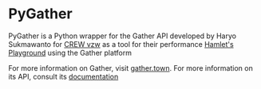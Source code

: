 # PyGather

PyGather is a Python wrapper for the Gather API developed by Haryo Sukmawanto for [CREW vzw](https://crew.brussels/) as a tool for their performance [Hamlet's Playground](https://crew.brussels/en/productions/hamlet-s-playground) using the Gather platform

For more information on Gather, visit [gather.town](https://gather.town/). For more information on its API, consult its [documentation](https://www.notion.so/EXTERNAL-Gather-API-3bbf6c59325f40aca7ef5ce14c677444)